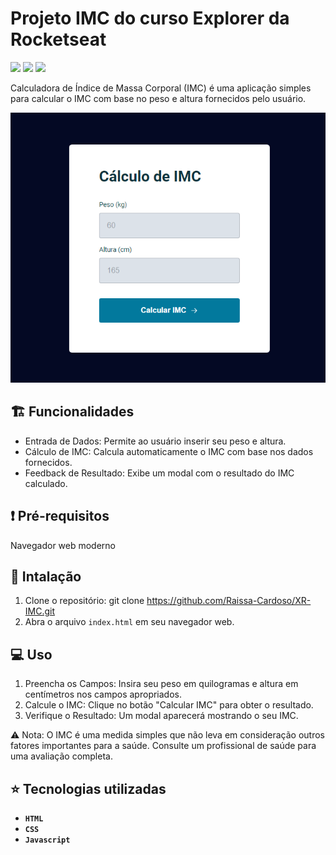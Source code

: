 # Projeto IMC do curso Explorer da Rocketseat
<p>
    <img src="http://img.shields.io/static/v1?label=LICENSE&message=MIT&color=green"/>
    <img src="http://img.shields.io/static/v1?label=VERSION&message=2.0&color=blue"/>
    <img src="http://img.shields.io/static/v1?label=STATUS&message=DEPLOY&color=orange"/>
</p>

Calculadora de Índice de Massa Corporal (IMC) é uma aplicação simples para calcular o IMC com base no peso e altura fornecidos pelo usuário.


![Imagem do página inicial do projeto](./assets/XR-IMC.png)

## :building_construction: Funcionalidades

- Entrada de Dados: Permite ao usuário inserir seu peso e altura.
- Cálculo de IMC: Calcula automaticamente o IMC com base nos dados fornecidos.
- Feedback de Resultado: Exibe um modal com o resultado do IMC calculado.


## :exclamation: Pré-requisitos

Navegador web moderno

## :hammer: Intalação

1. Clone o repositório: git clone https://github.com/Raissa-Cardoso/XR-IMC.git
2. Abra o arquivo `index.html` em seu navegador web.

## :computer: Uso

1. Preencha os Campos: Insira seu peso em quilogramas e altura em centímetros nos campos apropriados.
2. Calcule o IMC: Clique no botão "Calcular IMC" para obter o resultado.
3. Verifique o Resultado: Um modal aparecerá mostrando o seu IMC.

⚠️ Nota: O IMC é uma medida simples que não leva em consideração outros fatores importantes para a saúde. Consulte um profissional de saúde para uma avaliação completa.


## :star: Tecnologias utilizadas

- **`HTML`**
- **`CSS`**
- **`Javascript`**